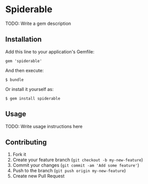 # Spiderable

TODO: Write a gem description

## Installation

Add this line to your application's Gemfile:

    gem 'spiderable'

And then execute:

    $ bundle

Or install it yourself as:

    $ gem install spiderable

## Usage

TODO: Write usage instructions here

## Contributing

1. Fork it
2. Create your feature branch (`git checkout -b my-new-feature`)
3. Commit your changes (`git commit -am 'Add some feature'`)
4. Push to the branch (`git push origin my-new-feature`)
5. Create new Pull Request

